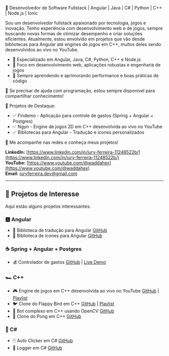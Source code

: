 🚀 Desenvolvedor de Software Fullstack | Angular | Java | C# | Python | C++ | Node.js | Ionic

Sou um desenvolvedor fullstack apaixonado por tecnologia, jogos e inovação. Tenho experiência com desenvolvimento web e de jogos, sempre buscando novas formas de otimizar desempenho e criar soluções eficientes. Atualmente, estou envolvido em projetos que vão desde bibliotecas para Angular até engines de jogos em C++, muitos deles sendo desenvolvidos ao vivo no YouTube.

- 🔹 Especializado em Angular, Java, C#, Python, C++ e Node.js
- 🔹 Foco em desenvolvimento web, aplicações robustas e engenharia de jogos
- 🔹 Sempre aprendendo e aprimorando performance e boas práticas de código

💬 Se precisar de ajuda com programação, estou sempre disponível para compartilhar conhecimento!

📌 Projetos de Destaque:
- ✅ Findemo - Aplicação para controle de gastos (Spring + Angular + Postgres)
- ✅ Ngyn - Engine de jogos 2D em C++ desenvolvida ao vivo no YouTube
- ✅ Bibliotecas para Angular - Tradução e ícones personalizados

📢 Me acompanhe nas redes e conheça meus projetos!

**LinkedIn:** [https://www.linkedin.com/in/iury-ferreira-11248522b/](https://www.linkedin.com/in/iury-ferreira-11248522b/)  
**YouTube:** [https://www.youtube.com/@waddahex](https://www.youtube.com/@waddahex)  
**Email:** iuryferreira.dev@gmail.com 

---

## 📌 Projetos de Interesse  

Aqui estão alguns projetos interessantes.  

### 🅰️ Angular  

- 📖 Biblioteca de tradução para Angular [GitHub](https://github.com/criticow/angular-translator)  
- 🎨 Biblioteca de ícones para Angular [GitHub](https://github.com/criticow/ngx-allcons)  

### ☕ Spring + Angular + Postgres  

- 💰 Controlador de gastos [GitHub](https://github.com/criticow/findemo) | [Live Demo](https://findemoapp.waddahex.com)  

### 🏎️ C++  

- 🎮 Engine de jogos em C++ desenvolvida ao vivo no YouTube [GitHub](https://github.com/waddahex/ngyn) | [Playlist](https://youtube.com/playlist?list=PLXV0CJ0naBZd1UdrJX4OsPFc-NMXTRiYi&si=56siblnHcnpO39M2)  
- 🐦 Clone do Flappy Bird em C++ [GitHub](https://github.com/criticow/ngyn-flappy) | [Playlist](https://www.youtube.com/playlist?list=PLXV0CJ0naBZfQ2Nbk5zmpb6Gd_kJtvrn3)  
- 🤖 Bot complexo em C++ usando OpenCV [GitHub](https://github.com/criticow/corahbot)  
- 🏓 Clone do Pong em C++ [GitHub](https://github.com/criticow/Pong)  

### 🎯 C#  

- 🖱️ Auto Clicker em C# [GitHub](https://github.com/criticow/auto-clicker-cs)  
- 📜 Logger em C# [GitHub](https://github.com/criticow/imprint-cs)  
